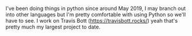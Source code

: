I've been doing things in python since around May 2019, I may branch out into other languages but I'm pretty comfortable with using Python so we'll have to see. I work on Travis Bott (https://travisbott.rocks/) yeah that's pretty much my largest project to date.
